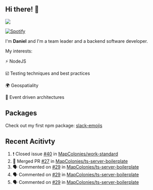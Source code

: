 ## Hi there! 👋

<p>
  <img src="https://github-readme-stats.vercel.app/api?username=syncush&theme=tokyonight">
</p>

[![Spotify](https://novatorem-rust.vercel.app/api/spotify)](https://open.spotify.com/user/syncush)

I'm **Daniel** and I'm a team leader and a backend software developer.

My interests:

⚡ NodeJS

☑️ Testing techniques and best practices

🌍 Geospatiality

🧠 Event driven architectures

## Packages
Check out my first npm package: [slack-emojis](https://www.npmjs.com/package/slack-emojis)

## Recent Acitivty
<!--START_SECTION:activity-->
1. ❗️ Closed issue [#40](https://github.com/MapColonies/work-standard/issues/40) in [MapColonies/work-standard](https://github.com/MapColonies/work-standard)
2. 🎉 Merged PR [#27](https://github.com/MapColonies/ts-server-boilerplate/pull/27) in [MapColonies/ts-server-boilerplate](https://github.com/MapColonies/ts-server-boilerplate)
3. 🗣 Commented on [#29](https://github.com/MapColonies/ts-server-boilerplate/issues/29) in [MapColonies/ts-server-boilerplate](https://github.com/MapColonies/ts-server-boilerplate)
4. 🗣 Commented on [#29](https://github.com/MapColonies/ts-server-boilerplate/issues/29) in [MapColonies/ts-server-boilerplate](https://github.com/MapColonies/ts-server-boilerplate)
5. 🗣 Commented on [#29](https://github.com/MapColonies/ts-server-boilerplate/issues/29) in [MapColonies/ts-server-boilerplate](https://github.com/MapColonies/ts-server-boilerplate)
<!--END_SECTION:activity-->
